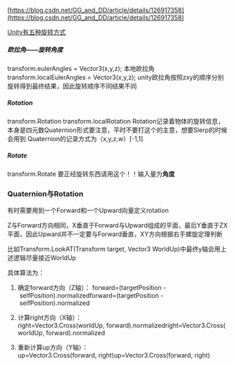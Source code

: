 [https://blog.csdn.net/GG_and_DD/article/details/126917358](https://blog.csdn.net/GG_and_DD/article/details/126917358) 

[Unity有五种旋转方式](https://blog.csdn.net/zxy13826134783/article/details/79461816)

##### 欧拉角——旋转角度
transform.eulerAngles = Vector3(x,y,z);
本地欧拉角
transform.localEulerAngles = Vector3(x,y,z);
unity欧拉角按照zxy的顺序分别旋转得到最终结果，因此旋转顺序不同结果不同

##### Rotation
transform.Rotation
transform.localRotation
Rotation记录着物体的旋转信息，本身是四元数Quaternion形式要注意，平时不要打这个的主意，想要Slerp的时候会用到
Quaternion的记录方式为（x,y,z,w）[-1,1]

##### Rotate
transform.Rotate
要正经旋转东西请用这个！！输入量为**角度**


### Quaternion与Rotation

有时需要用到一个Forward和一个Upward向量定义rotation

Z与Forward方向相同，X垂直于Forward与Upward组成的平面，最后Y垂直于ZX平面，因此Upward并不一定要与Forward垂直，XY方向根据右手螺旋定理判断

比如Transform.LookAT(Transform target, Vector3 WorldUp)中最终y轴会用上述逻辑尽量接近WorldUp

具体算法为：
1. 确定forward方向（Z轴）：
forward=(targetPosition - selfPosition).normalizedforward=(targetPosition - selfPosition).normalized

2. 计算right方向（X轴）：
right=Vector3.Cross(worldUp, forward).normalizedright=Vector3.Cross(worldUp, forward).normalized

3. 重新计算up方向（Y轴）：
up=Vector3.Cross(forward, right)up=Vector3.Cross(forward, right)
